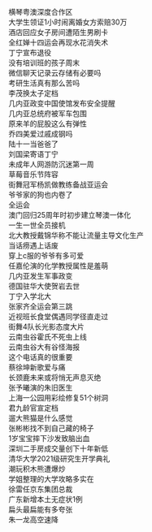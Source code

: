 横琴粤澳深度合作区  
大学生领证1小时闹离婚女方索赔30万  
酒店回应女子房间遭陌生男刷卡  
全红婵十四运会再现水花消失术  
丁宁宣布退役  
没有培训班的孩子周末  
微信聊天记录云存储有必要吗  
考研生活真有那么苦吗  
李茂换太子定档  
几内亚政变中国使馆发布安全提醒  
几内亚总统府被军车包围  
原来羊的屁股这么有弹性  
乔四美爱过戚成钢吗  
陆十一当爸爸了  
刘国梁寄语丁宁  
未成年人网游防沉迷第一周  
草莓音乐节阵容  
街舞冠军杨凯做教练备战亚运会  
爷爷家的狗也内卷了  
全运会  
澳门回归25周年时初步建立琴澳一体化  
一生一世全员接机  
北大教授戴锦华称不能让流量主导文化生产  
当话痨遇上话废  
穿上c服的爷爷有多可爱  
任嘉伦演的化学教授属性是羞萌  
几内亚发生军事政变  
德国驻华大使贺岩去世  
丁宁入学北大  
张家齐全运会第三跳  
近视班长食堂偶遇同学径直走过  
街舞4队长光影态度大片  
云南虫谷霍氏不死虫上线  
云南虫谷大有谷怪海报  
这个电话真的很重要  
蔡徐坤新歌爱与痛  
长颈鹿未来或将悄无声息灭绝  
张予曦演的朱旧医生  
上海一公园用彩绘修复51个树洞  
君九龄官宣定档  
遛大熊猫是什么感觉  
张彬彬找不到自己藏的椅子  
1岁宝宝摔下沙发致脑出血  
深圳二手房成交量创下十年新低  
清华大学2021级研究生开学典礼  
潮玩积木熊遭爆炒  
学姐整理的大学攻略多实在  
徐雷任京东集团总裁  
广东新增本土无症状1例  
扁头最扁能有多夸张  
朱一龙高空速降  
